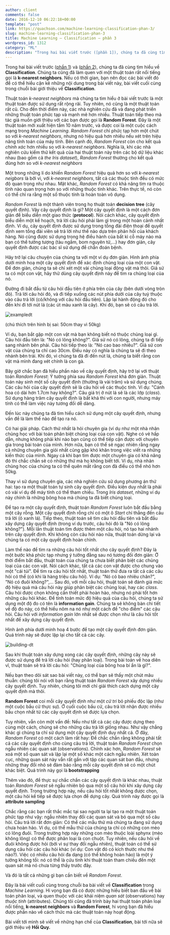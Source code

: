```yaml
---
author: client
comments: false
date: 2016-12-10 06:22:18+00:00
template: "post"
link: https://quachson.com/machine-learning-classification-phan-3/
slug: machine-learning-classification-phan-3
title: Machine Learning – Classification – phần 3
wordpress_id: 1312
category: "ML"
description: "Trong hai bài viết trước ([phần 1]), chúng ta đã cùng tìm hiểu về Classification. Chúng ta cũng đã làm quen với một thuật toán rất nổi tiếng gọi là k-nearest neighbors. Nếu có thời gian, bạn nên đọc các bài viết đó để có thể hiểu cặn kẽ những nội dung trong bài viết này, bài viết cuối cùng trong chuỗi bài giới thiệu về"
---
```


Trong hai bài viết trước ([phần 1](https://quachson.com/machine-learning-classification-phan-1)) và ([phần 2](https://quachson.com/machine-learning-classification-phan-2)), chúng ta đã cùng tìm hiểu về **Classification**. Chúng ta cũng đã làm quen với một thuật toán rất nổi tiếng gọi là **k-nearest neighbors**. Nếu có thời gian, bạn nên đọc các bài viết đó để có thể hiểu cặn kẽ những nội dung trong bài viết này, bài viết cuối cùng trong chuỗi bài giới thiệu về **Classification**.

Thuật toán _k-nearest neighbors_ mà chúng ta tìm hiểu ở bài viết trước là một thuật toán được sử dụng rất rộng rãi. Tuy nhiên, nó cũng là một thuật toán rất cũ. Cho đến thời điểm này, các nhà nghiên cứu đã và đang phát triển những thuật toán phức tạp và mạnh mẽ hơn nhiều. Thuật toán tiếp theo mà tác giả muốn giới thiệu với các bạn được gọi là **Random Forest**. Đây là một thuật toán mới xuất hiện tầm 10 năm trước, và được coi là một cuộc cách mạng trong _Machine Learning_. _Random Forest_ chỉ phức tạp hơn một chút so với _k-nearest neighbors_, nhưng nó hiệu quả hơn nhiều nếu xét trên hiệu năng tính toán của máy tính. Bên cạnh đó, _Random Forest_ còn cho kết quả _chính xác_ hơn nhiều so với _k-nearest neighbors_. Nghĩa là, khi các nhà nghiên cứu kiểm thử kết quả của hai thuật toán này trên các bộ dữ liệu khác nhau (bao gồm cả _the Iris dataset_), _Random Forest_ thường cho kết quả đúng hơn so với _k-nearest neighbors_

Một trong những lí do khiến _Random Forest_ hiệu quả hơn so với _k-nearest neigbors_ là bởi vì, với _k-nearest neighbors_, tất cả các thuộc tính đều có mức độ quan trọng như nhau. Mặt khác, _Random Forest_ có khả năng tìm ra thuộc tính nào quan trọng hơn so với những thuộc tính khác. Trên thực tế, nó còn có thể chỉ ra rằng một số thuộc tính là hoàn toàn vô dụng.

_Random Forest_ là một thành viên trong họ thuật toán **decision tree** (cây quyết định). Vậy cây quyết định là gì? Một cây quyết định là một cách đơn giản để biểu diễn một giao thức (**protocol**). Nói cách khác, cây quyết định biểu diễn một kế hoạch, trả lời câu hỏi phải làm gì trong một hoàn cảnh nhất định. Ví dụ, cây quyết định được sử dụng trong tổng đài điện thoại để quyết định xem tổng đài viên sẽ trả lời như thế nào dựa trên phản hồi của khách hàng. Nó cũng được sử dụng trong hệ điều hành của bất kì cỗ máy nào mà bạn có thể tưởng tượng (tàu ngầm, bom nguyên tử,...) hay đơn giản, cây quyết định được các bác sĩ sử dụng để chẩn đoán bệnh.

Hãy trở lại câu chuyện của chúng ta với một ví dụ đơn giản. Hình ảnh phía dưới minh hoạ một cây quyết định để xác định chủng loại của một con vật. Để đơn giản, chúng ta sẽ chỉ xét một vài chủng loại động vật mà thôi. Giả sử ta có một con vật, hãy thử dùng cây quyết định này để tìm ra chủng loại của nó.

Đường đi bắt đầu từ câu hỏi đầu tiên ở phía trên của cây (bên dưới vòng tròn đỏ). Trả lời câu hỏi đó, và đi tiếp xuống các nút phía dưới của cây tuỳ thuộc vào câu trả lời (có/không với câu hỏi đầu tiên). Lặp lại hành động đó cho đến khi đi tới nút lá (các út màu xanh lá cây). Khi đó, bạn sẽ có câu trả lời.

![exampledt](https://quachson.com/wp-content/uploads/exampledt-300x245.png)

(chú thích trên hình bị sai: 50cm thay vì 50kg)

Ví dụ, bạn bắt gặp một con vật mà bạn không biết nó thuộc chủng loại gì. Câu hỏi đầu tiên là: "Nó có lông không?". Giả sử nó có lông, chúng ta đi tiếp sang nhánh bên phải. Câu hỏi tiếp theo là: "Nó cao bao nhiêu?". Giả sử con vật của chúng ta chỉ cao 30cm. Điều này có nghĩa là chúng ta sẽ đi theo nhánh bên trái. Khi đó, vì chúng ta đã đi đến nút lá, chúng ta biết rằng con vật mà mình đang xét chính là con gà.

Bây giờ chắc bạn đã hiểu phần nào về cây quyết định, hãy trở lại với thuật toán _Random Forest_: Ý tưởng phía sau _Random Forest_ khá đơn giản. Thuật toán này sinh một số cây quyết định (thường là vài trăm) và sử dụng chúng. Các câu hỏi của cây quyết định sẽ là câu hỏi về các thuộc tính. Ví dụ: "Cánh hoa có dài hơn 1.7cm hay không?". Câu giá trị ở nút lá sẽ là các lớp (_class_). Sử dụng hàng trăm cây quyết định là bất khả thi với con người, nhưng máy tính có thể làm việc này tương đối dễ dàng.

Đến lúc này chúng ta đã tìm hiểu cách sử dụng một cây quyết định, nhưng vấn đề là làm thế nào để tạo ra nó.

Có hai giải pháp. Cách thứ nhất là hỏi chuyên gia (ví dụ như một nhà nhân chủng học với bài toán phân biệt chủng loại của con vật). Nghe có vẻ hấp dẫn, nhưng không phải khi nào bạn cũng có thể tiếp cận được với chuyên gia trong bài toán của mình. Hơn nữa, bạn có thể sẽ ngạc nhiên rằng ngay cả những chuyên gia giỏi nhất cũng gặp khó khăn trong việc viết ra những kiến thức của mình. Ngay cả khi bạn tìm được một chuyên gia có khả năng đó thì chắc chắn sẽ có những thứ mà họ không biết tới. Ví dụ, nhà nhân chủng học của chúng ta có thể quên mất rằng con đà điểu có thể nhỏ hơn 50kg.

Thay vì sử dụng chuyên gia, các nhà nghiên cứu sử dụng phương án thứ hai: tạo ra một thuật toán tự sinh cây quyết định. Điều kiện duy nhất là phải có vài ví dụ để máy tính có thể tham chiếu. Trong _Iris dataset_, những ví dụ này chính là những bông hoa mà chúng ta đã biết chủng loại.

Để tạo ra một cây quyết định, thuật toán _Random Forest_ luôn bắt đầu bằng một cây rỗng. Một cây quyết định rỗng chỉ có một ô _Start_ chỉ thẳng đến câu trả lời (ô xanh lá). Tiếp theo, thuật toán sẽ tìm câu hỏi đầu tiên và bắt đầu xây dựng cây quyết định (trong ví dụ trước, câu hỏi đó là "Nó có lông không?"). Mỗi lần thuật toán tìm được thêm một câu hỏi, nó tạo hai nhánh trên cây quyết định. Khi không còn câu hỏi nào nữa, thuật toán dừng lại và chúng ta có một cây quyết định hoàn chỉnh.

Làm thế nào để tìm ra những câu hỏi tốt nhất cho cây quyết định? Đây là một bước khá phức tạp nhưng ý tưởng đằng sau nó tương đối đơn giản: Ở thời điểm bắt đầu, thuật toán của chúng ta chưa biết phân biệt các chủng loại của các con vật. Nói cách khác, tất cả các con vật được cho chung vào một "cái túi". Để tìm ra câu hỏi tốt nhất, thuật toán thử đưa ra tất cả các câu hỏi có thể (có khi là hàng triệu câu hỏi). Ví dụ: "Nó có bao nhiêu chân?", "Nó có đuôi không?",... Sau đó, với mỗi câu hỏi, thuật toán sẽ đánh giá mức độ hiệu quả mà câu hỏi này giúp phân biệt các chủng loại, hay các _class_. Câu hỏi được chọn không cần thiết phải hoàn hảo, nhưng nó phải tốt hơn những câu hỏi khác. Để tính toán mức độ hiệu quả của câu hỏi, chúng ta sử dụng một độ đo có tên là **information gain**. Chúng ta sẽ không bàn chi tiết về độ đo này, có thể hiểu nôm na nó như một cách để "cho điểm" các câu hỏi. Câu hỏi với _information gain_ lớn nhất sẽ được chọn như là câu hỏi tốt nhất để xây dựng cây quyết định.

Hình ảnh phía dưới minh hoạ 4 bước để tạo một cây quyết định đơn giản. Quá trình này sẽ được lặp lại cho tất cả các cây.

![building-dt](https://quachson.com/wp-content/uploads/building-dt-300x88.png)

Sau khi thuật toán xây dựng xong các cây quyết định, những cây này sẽ được sử dụng để trả lời câu hỏi (hay phân loại). Trong bài toán về hoa diên vĩ, thuật toán sẽ trả lời câu hỏi: "Chủng loại của bông hoa bí ẩn là gì?".

Nếu bạn theo dõi sát sao bài viết này, có thể bạn sẽ thấy một chút mâu thuẫn: chúng tôi nói với bạn rằng thuật toán _Random Forest_ xây dựng nhiều cây quyết định. Tuy nhiên, chúng tôi mới chỉ giải thích cách dựng một cây quyết định mà thôi.

**Random Forest** coi mỗi cây quyết định như một _cử tri_ bỏ phiếu độc lập (như một cuộc bầu cử thực sự). Ở cuối cuộc bầu cử, câu trả lời nhận được nhiều bầu chọn nhất từ các cây quyết định sẽ được lựa chọn.

Tuy nhiên, vẫn còn một vấn đề: Nếu như tất cả các cây được dựng theo cùng một cách, chúng sẽ cho những câu trả lời giống nhau. Như vậy chẳng khác gì chúng ta chỉ sử dụng một cây quyết định duy nhất cả. Ở đây, _Random Forest_ có một cách làm rất hay: Để chắc chắn rằng không phải tất cả các cây quyết định cho cùng câu trả lời, thuật toán _Random Forest_ chọn ngẫu nhiên các quan sát (observations). Chính xác hơn, _Random Forest_ sẽ xoá một số quan sát và lặp lại một số khác một cách ngẫu nhiên. Xét toàn cục, những quan sát này vẫn rất gần với tập các quan sát ban đầu, nhưng những thay đổi nhỏ sẽ đảm bảo rằng mỗi cây quyết định sẽ có một chút khác biệt. Quá trình này gọi là **bootstrapping**

Thêm vào đó, để thực sự chắc chắn các cây quyết định là khác nhau, thuật toán _Random Forest_ sẽ ngẫu nhiên bỏ qua một số câu hỏi khi xây dựng cây quyết định. Trong trường hợp này, nếu câu hỏi tốt nhất không được chọn, một câu hỏi kế tiếp sẽ được lựa chọn để dựng cây. Quá trình này được gọi là **attribute sampling**

Chắc rằng các bạn rất thắc mắc tại sao người ta lại tạo ra một thuật toán phức tạp như vậy: ngẫu nhiên thay đổi các quan sát và bỏ qua một số câu hỏi. Câu trả lời rất đơn giản: Có thể các mẫu thử mà chúng ta đang sử dụng chưa hoàn hảo. Ví dụ, có thể mẫu thử của chúng ta chỉ có những con mèo có lông đuôi. Trong trường hợp này những con mèo thuộc loài sphynx (mèo không lông) có thể được phân loại là con chuột. Tuy nhiên, nếu câu hỏi về đuôi không được hỏi (bởi vì sự thay đổi ngẫu nhiên), thuật toán có thể sử dụng câu hỏi các câu hỏi khác (ví dụ: Con vật đó có kích thước như thế nào?). Việc có nhiều câu hỏi đa dạng (có thể không hoàn hảo) là một ý tưởng không tồi: nó có thể là cứu tinh khi thuật toán tham chiếu đến một quan sát mà nó chưa từng thấy trước đây.

Và đó là tất cả những gì bạn cần biết về _Random Forest_.

Đây là bài viết cuối cùng trong chuỗi ba bài viết về **Classification** trong _Machine Learning_. Hi vọng bạn đã có được những hiểu biết ban đầu về bài toán phân loại, và quen thuộc với các khái niệm _quan sát_ (observations) hay _thuộc tính_ (attributes). Chúng tôi cũng đã trình bày hai thuật toán phân loại nổi tiếng, **k-nearest neighbors** và **Random Forest**, hi vọng bạn đã hiểu được phần nào về cách thức mà các thuật toán này hoạt động.

Bài viết tới mình sẽ viết về những hạn chế của **Classification**, bài tới nữa sẽ giới thiệu vệ **Hồi Quy.**

